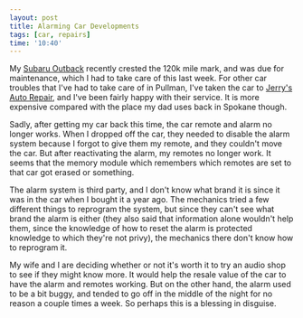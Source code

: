 ```yaml
---
layout: post
title: Alarming Car Developments
tags: [car, repairs]
time: '10:40'
---
```


My [Subaru Outback] recently crested the 120k mile mark, and was due for maintenance, which I had to take care of this last week.  For other car troubles that I've had to take care of in Pullman, I've taken the car to [Jerry's Auto Repair], and I've been fairly happy with their service.  It is more expensive compared with the place my dad uses back in Spokane though.

[Subaru Outback]:http://en.wikipedia.org/wiki/Subaru_Outback
[Jerry's Auto Repair]:http://www.jerrysautorepair.com/

Sadly, after getting my car back this time, the car remote and alarm no longer works.  When I dropped off the car, they needed to disable the alarm system because I forgot to give them my remote, and they couldn't move the car.  But after reactivating the alarm, my remotes no longer work.  It seems that the memory module which remembers which remotes are set to that car got erased or something.

The alarm system is third party, and I don't know what brand it is since it was in the car when I bought it a year ago.  The mechanics tried a few different things to reprogram the system, but since they can't see what brand the alarm is either (they also said that information alone wouldn't help them, since the knowledge of how to reset the alarm is protected knowledge to which they're not privy), the mechanics there don't know how to reprogram it.

My wife and I are deciding whether or not it's worth it to try an audio shop to see if they might know more.  It would help the resale value of the car to have the alarm and remotes working.  But on the other hand, the alarm used to be a bit buggy, and tended to go off in the middle of the night for no reason a couple times a week.  So perhaps this is a blessing in disguise.
